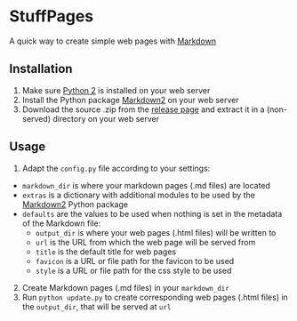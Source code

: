 StuffPages
==========

A quick way to create simple web pages with [Markdown][]


Installation
------------

1. Make sure [Python 2][] is installed on your web server
2. Install the Python package [Markdown2][] on your web server
3. Download the source .zip from the [release page][] and extract it in a (non-served) directory on your web server


Usage
-----

1. Adapt the `config.py` file according to your settings:

  * `markdown_dir` is where your markdown pages (.md files) are located
  * `extras` is a dictionary with additional modules to be used by the [Markdown2][] Python package
  * `defaults` are the values to be used when nothing is set in the metadata of the Markdown file:
    * `output_dir` is where your web pages (.html files) will be written to
    * `url` is the URL from which the web page will be served from
    * `title` is the default title for web pages
    * `favicon` is a URL or file path for the favicon to be used
    * `style` is a URL or file path for the css style to be used

2. Create Markdown pages (.md files) in your `markdown_dir`
3. Run `python update.py` to create corresponding web pages (.html files) in the `output_dir`, that will be served at `url`



[Markdown]: http://daringfireball.net/projects/markdown/
[Python 2]: http://www.python.org
[Markdown2]: https://github.com/trentm/python-markdown2
[release page]: https://github.com/fladd/StuffPages/releases/latest
